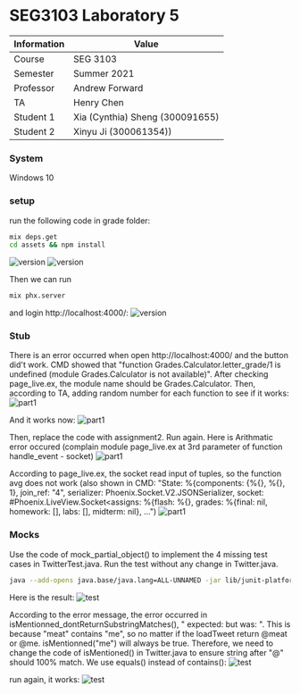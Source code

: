 # SEG3103 Laboratory 5

| Information | Value |
| --- | --- |
| Course | SEG 3103 |
| Semester | Summer 2021 |
| Professor | Andrew Forward |
| TA | Henry Chen |
| Student 1 | Xia (Cynthia) Sheng (300091655) |
| Student 2 | Xinyu Ji (300061354)) |


### System

Windows 10

### setup
run the following code in grade folder:
```bash
mix deps.get
cd assets && npm install
```
![version](assets/deps-get.JPG)
![version](assets/npm-install.JPG)

Then we can run
```bash
mix phx.server
```
and login http://localhost:4000/:
![version](assets/grade.JPG)

### Stub
There is an error occurred when open http://localhost:4000/ and the button did't work. CMD showed that "function Grades.Calculator.letter_grade/1 is undefined (module Grades.Calculator is not available)". After checking page_live.ex, the module name should be Grades.Calculator. Then, according to TA, adding random number for each function to see if it works:
![part1](assets/random.JPG)

And it works now:
![part1](assets/random1.JPG)

Then, replace the code with assignment2. Run again. Here is Arithmatic error occured (complain module page_live.ex at 3rd parameter of function handle_event - socket)
![part1](assets/error.JPG)

According to page_live.ex, the socket read input of tuples, so the function avg does not work (also shown in CMD: "State: %{components: {%{}, %{}, 1}, join_ref: "4", serializer: Phoenix.Socket.V2.JSONSerializer, socket: #Phoenix.LiveView.Socket<assigns: %{flash: %{}, grades: %{final: nil, homework: [], labs: [], midterm: nil}, ...")
![part1](assets/socket.JPG)

### Mocks
Use the code of mock_partial_object() to implement the 4 missing test cases in TwitterTest.java. Run the test without any change in Twitter.java. 
```bash
java --add-opens java.base/java.lang=ALL-UNNAMED -jar lib/junit-platform-console-standalone-1.7.1.jar -cp dist;lib/easymock-4.3.jar;lib/objenesis-3.2.jar --scan-class-path
```
Here is the result:
![test](assets/junit.JPG)

According to the error message, the error occurred in isMentionned_dontReturnSubstringMatches(), " expected: <false> but was: <true>".  This is because  "meat" contains "me", so no matter if the loadTweet return @meat or @me. isMentionned("me") will always be true. Therefore, we need to change the code of isMentioned() in Twitter.java to ensure string after "@" should 100% match. We use equals() instead of contains():
![test](assets/equal.JPG)
  
run again, it works:
![test](assets/junit2.JPG)
 

  

